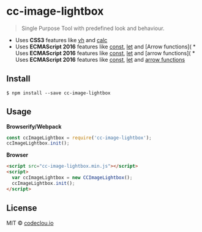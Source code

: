 # cc-image-lightbox

> Single Purpose Tool with predefined look and behaviour.

 * Uses **CSS3** features like [vh](http://caniuse.com/#feat=viewport-units) and [calc](http://caniuse.com/#feat=calc)
 * Uses **ECMAScript 2016** features like [const](http://caniuse.com/#feat=const), [let](http://caniuse.com/#feat=let) and [Arrow functions]( * Uses **ECMAScript 2016** features like [const](http://caniuse.com/#feat=const), [let](http://caniuse.com/#feat=let) and [arrow functions]( * Uses **ECMAScript 2016** features like [const](http://caniuse.com/#feat=const), [let](http://caniuse.com/#feat=let) and [arrow functions](http://caniuse.com/#feat=arrow-functions) 


## Install

```
$ npm install --save cc-image-lightbox
```

## Usage

**Browserify/Webpack**

```js
const ccImageLightbox = require('cc-image-lightbox');
ccImageLightbox.init();
```

**Browser**
```html
<script src="cc-image-lightbox.min.js"></script>
<script>
  var ccImageLightbox = new CCImageLightbox();
  ccImageLightbox.init();
</script>
```

## License

MIT © [codeclou.io](./LICENSE.md)